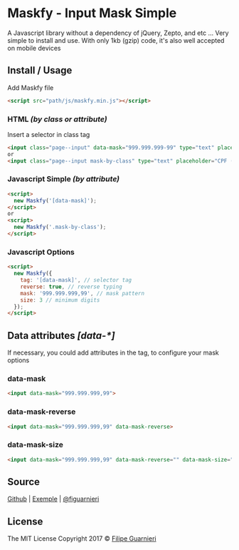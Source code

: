 # Maskfy - Input Mask Simple
A Javascript library without a dependency of jQuery, Zepto, and etc ... Very simple to install and use. With only 1kb (gzip) code, it's also well accepted on mobile devices
## Install / Usage
Add Maskfy file
```html
<script src="path/js/maskfy.min.js"></script>
```
### HTML _(by class or attribute)_
Insert a selector in class tag
```html
<input class="page--input" data-mask="999.999.999-99" type="text" placeholder="CPF (Ex.: 999.999.999-99)">
or
<input class="page--input mask-by-class" type="text" placeholder="CPF (Ex.: 999.999.999-99)">
```
### Javascript Simple _(by attribute)_
```html
<script>
  new Maskfy('[data-mask]');
</script>
or
<script>
  new Maskfy('.mask-by-class');
</script>
```
### Javascript Options
```html
<script>
  new Maskfy({
    tag: '[data-mask]', // selector tag
    reverse: true, // reverse typing
    mask: '999.999.999,99', // mask pattern
    size: 3 // minimum digits
  });
</script>
```
## Data attributes _[data-*]_
If necessary, you could add attributes in the tag, to configure your mask options

### data-mask
```html
<input data-mask="999.999.999,99">
```
### data-mask-reverse
```html
<input data-mask="999.999.999,99" data-mask-reverse>
```
### data-mask-size
```html
<input data-mask="999.999.999,99" data-mask-reverse="" data-mask-size="3">
```

## Source
[Github](https://github.com/figuarnieri/maskfy) | [Exemple](https://figuarnieri.github.io/maskfy/) | [@figuarnieri](https://twitter.com/figuarnieri)

## License
The MIT License
Copyright 2017 © [Filipe Guarnieri](https://figuarnieri.github.io/)
